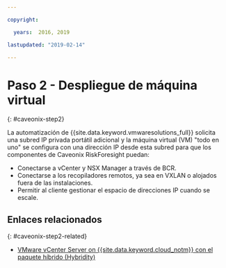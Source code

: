 ```yaml
---

copyright:

  years:  2016, 2019

lastupdated: "2019-02-14"

---
```


# Paso 2 - Despliegue de máquina virtual
{: #caveonix-step2}

La automatización de {{site.data.keyword.vmwaresolutions_full}} solicita una subred IP privada portátil adicional y la máquina virtual (VM) "todo en uno" se configura con una dirección IP desde esta subred para que los componentes de Caveonix RiskForesight puedan:

- Conectarse a vCenter y NSX Manager a través de BCR.
- Conectarse a los recopiladores remotos, ya sea en VXLAN o alojados fuera de las instalaciones.
- Permitir al cliente gestionar el espacio de direcciones IP cuando se escale.


## Enlaces relacionados
{: #caveonix-step2-related}

* [VMware vCenter Server on {{site.data.keyword.cloud_notm}} con el paquete híbrido (Hybridity)](/docs/services/vmwaresolutions/archiref/vcs/vcs-hybridity-intro.html)
